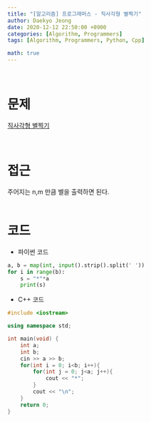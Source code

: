```yaml
---
title: "[알고리즘] 프로그래머스 - 직사각형 별찍기"
author: Daekyo Jeong
date: 2020-12-12 22:50:00 +0900
categories: [Algorithm, Programmers]
tags: [Algorithm, Programmers, Python, Cpp]

math: true
---
```


<br/>

# **문제**


[직사각형 별찍기](https://programmers.co.kr/learn/courses/30/lessons/12969)

<br/>

# **접근**  

주어지는 n,m 만큼 별을 출력하면 된다.  
<br/>

# **코드**


- 파이썬 코드   

```py
a, b = map(int, input().strip().split(' '))
for i in range(b):
    s = "*"*a
    print(s)
```


- C++ 코드

```cpp
#include <iostream>

using namespace std;

int main(void) {
    int a;
    int b;
    cin >> a >> b;
    for(int i = 0; i<b; i++){
        for(int j = 0; j<a; j++){
            cout << "*";
        }
        cout << "\n";
    }
    return 0;
}
```



<br/>
